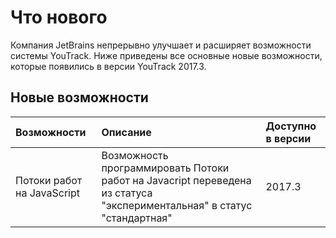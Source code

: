 # Что нового

Компания JetBrains непрерывно улучшает и расширяет возможности системы  YouTrack. Ниже приведены все основные новые возможности, которые появились в версии YouTrack 2017.3.

## Новые возможности

| Возможности | Описание | Доступно в версии |
| :--- | :--- | :--- |
| Потоки работ на JavaScript | Возможность программировать Потоки работ на Javacript переведена из статуса "экспериментальная" в статус "стандартная" | 2017.3 |



